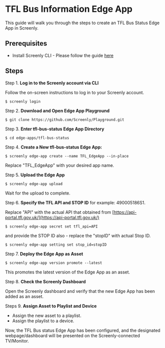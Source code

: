# TFL Bus Information Edge App

This guide will walk you through the steps to create an TFL Bus Status Edge App in Screenly.


## Prerequisites

* Install Screenly CLI - Please follow the guide [here](https://github.com/Screenly/cli)

## Steps

Step 1. **Log in to the Screenly account via CLI**

Follow the on-screen instructions to log in to your Screenly account.

   `$ screenly login`

Step 2. **Download and Open Edge App Playground**

`$ git clone https://github.com/Screenly/Playground.git`

Step 3. **Enter tfl-bus-status Edge App Directory**

`$ cd edge-apps/tfl-bus-status`

Step 4. **Create a New tfl-bus-status Edge App:**

`$ screenly edge-app create --name TFL_EdgeApp --in-place`

Replace "TFL_EdgeApp" with your desired app name.

Step 5. **Upload the Edge App**

`$ screenly edge-app upload`

Wait for the upload to complete.

Step 6. **Specify the TFL API and STOP ID** for example: 490005186S1.

Replace "API" with the actual API that obtained from [https://api-portal.tfl.gov.uk/](https://api-portal.tfl.gov.uk/)

`$ screenly edge-app secret set tfl_api=API`

and provide the STOP ID also - replace the "stopID" with actual Stop ID.

`$ screenly edge-app setting set stop_id=stopID`


Step 7. **Deploy the Edge App as Asset**

`$ screenly edge-app version promote --latest`

This promotes the latest version of the Edge App as an asset.

Step 8. **Check the Screenly Dashboard**

Open the Screenly dashboard and verify that the new Edge App has been added as an asset.

Steps 9. **Assign Asset to Playlist and Device**

* Assign the new asset to a playlist.
* Assign the playlist to a device.

Now, the TFL Bus status Edge App has been configured, and the designated webpage/dashboard will be presented on the Screenly-connected TV/Monitor.
